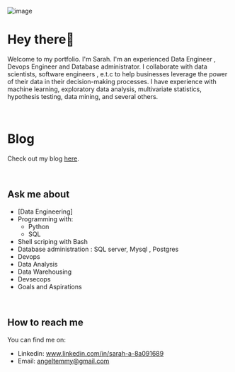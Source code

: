 ![image](https://github.com/user-attachments/assets/1c277868-2cf2-439d-aefb-06dd93f480b9)


# Hey there👋

Welcome to my portfolio. I'm Sarah. I'm an experienced Data Engineer , Devops Engineer and Database administrator. I collaborate with data scientists, software engineers , e.t.c to help businesses leverage the power of their data in their decision-making processes. I have experience with machine learning, exploratory data analysis, multivariate statistics, hypothesis testing, data mining, and several others.

<br/>

# Blog
Check out my blog [here](https://angeltemmy.hashnode.dev/).

<br/>

## Ask me about 

- [Data Engineering]
- Programming with:
	- Python
	- SQL
- Shell scriping with Bash
- Database administration : SQL server, Mysql , Postgres
- Devops
- Data Analysis
- Data Warehousing
- Devsecops
- Goals and Aspirations 



<br/>

## How to reach me 
You can find me on:
- Linkedin: www.linkedin.com/in/sarah-a-8a091689
- Email: angeltemmy@gmail.com
